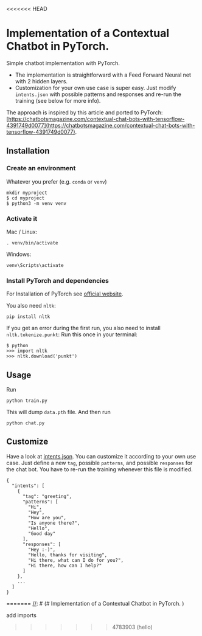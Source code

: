 <<<<<<< HEAD
# Implementation of a Contextual Chatbot in PyTorch.  
Simple chatbot implementation with PyTorch. 
- The implementation is straightforward with a Feed Forward Neural net with 2 hidden layers.
- Customization for your own use case is super easy. Just modify `intents.json` with possible patterns and responses and re-run the training (see below for more info).

The approach is inspired by this article and ported to PyTorch: [https://chatbotsmagazine.com/contextual-chat-bots-with-tensorflow-4391749d0077](https://chatbotsmagazine.com/contextual-chat-bots-with-tensorflow-4391749d0077).


## Installation

### Create an environment
Whatever you prefer (e.g. `conda` or `venv`)
```console
mkdir myproject
$ cd myproject
$ python3 -m venv venv
```

### Activate it
Mac / Linux:
```console
. venv/bin/activate
```
Windows:
```console
venv\Scripts\activate
```
### Install PyTorch and dependencies

For Installation of PyTorch see [official website](https://pytorch.org/).

You also need `nltk`:
 ```console
pip install nltk
 ```

If you get an error during the first run, you also need to install `nltk.tokenize.punkt`:
Run this once in your terminal:
 ```console
$ python
>>> import nltk
>>> nltk.download('punkt')
```

## Usage
Run
```console
python train.py
```
This will dump `data.pth` file. And then run
```console
python chat.py
```
## Customize
Have a look at [intents.json](intents.json). You can customize it according to your own use case. Just define a new `tag`, possible `patterns`, and possible `responses` for the chat bot. You have to re-run the training whenever this file is modified.
```console
{
  "intents": [
    {
      "tag": "greeting",
      "patterns": [
        "Hi",
        "Hey",
        "How are you",
        "Is anyone there?",
        "Hello",
        "Good day"
      ],
      "responses": [
        "Hey :-)",
        "Hello, thanks for visiting",
        "Hi there, what can I do for you?",
        "Hi there, how can I help?"
      ]
    },
    ...
  ]
}
```
=======
[//]: # (# Implementation of a Contextual Chatbot in PyTorch.  )

[//]: # (Simple chatbot implementation with PyTorch. )

[//]: # ()
[//]: # (- The implementation should be easy to follow for beginners and provide a basic understanding of chatbots.)

[//]: # (- The implementation is straightforward with a Feed Forward Neural net with 2 hidden layers.)

[//]: # (- Customization for your own use case is super easy. Just modify `intents.json` with possible patterns and responses and re-run the training &#40;see below for more info&#41;.)

[//]: # ()
[//]: # (The approach is inspired by this article and ported to PyTorch: [https://chatbotsmagazine.com/contextual-chat-bots-with-tensorflow-4391749d0077]&#40;https://chatbotsmagazine.com/contextual-chat-bots-with-tensorflow-4391749d0077&#41;.)

[//]: # ()
[//]: # (## Watch the Tutorial)

[//]: # ([![Alt text]&#40;https://img.youtube.com/vi/RpWeNzfSUHw/hqdefault.jpg&#41;]&#40;https://www.youtube.com/watch?v=RpWeNzfSUHw&list=PLqnslRFeH2UrFW4AUgn-eY37qOAWQpJyg&#41;)

[//]: # ()
[//]: # (## Installation)




[//]: # ()
[//]: # (### Create an environment)

[//]: # (Whatever you prefer &#40;e.g. `conda` or `venv`&#41;)

[//]: # (```console)

[//]: # (mkdir myproject)

[//]: # ($ cd myproject)

[//]: # ($ python3 -m venv venv)

[//]: # (```)

[//]: # ()
[//]: # (### Activate it)

[//]: # (Mac / Linux:)

[//]: # (```console)

[//]: # (. venv/bin/activate)

[//]: # (```)

[//]: # (Windows:)

[//]: # (```console)

[//]: # (venv\Scripts\activate)

[//]: # (```)

[//]: # (### Install PyTorch and dependencies)

[//]: # ()
[//]: # (For Installation of PyTorch see [official website]&#40;https://pytorch.org/&#41;.)

[//]: # ()
[//]: # (You also need `nltk`:)

[//]: # ( ```console)

[//]: # (pip install nltk)

[//]: # ( ```)

[//]: # ()
[//]: # (If you get an error during the first run, you also need to install `nltk.tokenize.punkt`:)

[//]: # (Run this once in your terminal:)

[//]: # ( ```console)

[//]: # ($ python)

[//]: # (>>> import nltk)

[//]: # (>>> nltk.download&#40;'punkt'&#41;)

[//]: # (```)

[//]: # ()
[//]: # (## Usage)

[//]: # (Run)

[//]: # (```console)

[//]: # (python train.py)

[//]: # (```)

[//]: # (This will dump `data.pth` file. And then run)

[//]: # (```console)

[//]: # (python chat.py)

[//]: # (```)

[//]: # (## Customize)

[//]: # (Have a look at [intents.json]&#40;intents.json&#41;. You can customize it according to your own use case. Just define a new `tag`, possible `patterns`, and possible `responses` for the chat bot. You have to re-run the training whenever this file is modified.)

[//]: # (```console)

[//]: # ({)

[//]: # (  "intents": [)

[//]: # (    {)

[//]: # (      "tag": "greeting",)

[//]: # (      "patterns": [)

[//]: # (        "Hi",)

[//]: # (        "Hey",)

[//]: # (        "How are you",)

[//]: # (        "Is anyone there?",)

[//]: # (        "Hello",)

[//]: # (        "Good day")

[//]: # (      ],)

[//]: # (      "responses": [)

[//]: # (        "Hey :-&#41;",)

[//]: # (        "Hello, thanks for visiting",)

[//]: # (        "Hi there, what can I do for you?",)

[//]: # (        "Hi there, how can I help?")

[//]: # (      ])

[//]: # (    },)

[//]: # (    ...)

[//]: # (  ])

[//]: # (})

[//]: # (```)


add imports
>>>>>>> 4783903 (hello)
